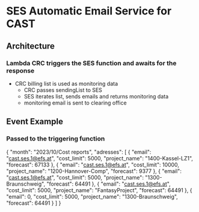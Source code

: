 # SES Automatic Email Service for CAST

## Architecture
### Lambda CRC triggers the SES function and awaits for the response
- CRC billing list is used as monitoring data 
  - CRC passes sendingList to SES 
  - SES iterates list, sends emails and returns monitoring data
  - monitoring email is sent to clearing office
  
## Event Example
### Passed to the triggering function
{
    "month": "2023/10/Cost reports",
    "adresses": [
        {
            "email": "cast.ses.1@efs.at", 
            "cost_limit": 5000,
            "project_name": "1400-Kassel-LZ1",
            "forecast": 67133
        },
        {
            "email": "cast.ses.1@efs.at",
            "cost_limit": 10000,
            "project_name": "1200-Hannover-Comp",
            "forecast": 9377
        },
        {
            "email": "cast.ses.1@efs.at",
            "cost_limit": 5000,
            "project_name": "1300-Braunschweig",
            "forecast": 64491
        },
        {
            "email": "cast.ses.1@efs.at",
            "cost_limit": 5000,
            "project_name": "FantasyProject",
            "forecast": 64491
        },
        {
            "email": 0,
            "cost_limit": 5000,
            "project_name": "1300-Braunschweig",
            "forecast": 64491
        }
    ]
}
